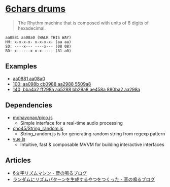 # [6chars drums](http://the.mohayonao.com/6chars/)

> The Rhythm machine that is composed with units of 6 digits of hexadecimal.

```
aa0881 aa08a0 (WALK THIS WAY)
HH: x-x-x-x- x-x-x-x- (aa aa)
SD: ----x--- ----x--- (08 08)
BD: x------x x-x----- (81 a0)
```

## Examples

  - [aa0881 aa08a0](http://the.mohayonao.com/6chars/#aa0881%20aa08a0)
  - [100; aa098b cb0988 aa2988 5509a8](http://the.mohayonao.com/6chars/#100;%20aa098b%20cb0988%20aa2988%205509a8)
  - [140; bba4a2 ff298a aa5288 bb29a8 ae458a 880ba2 aa298a](http://the.mohayonao.com/6chars/#140;%20bba4a2%20ff298a%20aa5288%20bb29a8%20ae458a%20880ba2%20aa298a)

## Dependencies

  - [mohayonao/pico.js](https://github.com/mohayonao/pico.js)
    - Simple interface for a real-time audio processing
  - [cho45/String_random.js](https://github.com/cho45/String_random.js)
    - String_random.js is for generating random string from regexp pattern
  - [vue.js](http://vuejs.org)
    - Intuitive, fast & composable MVVM for building interactive interfaces

## Articles

  - [6文字リズムマシン - 音の鳴るブログ](http://mohayonao.hatenablog.com/entry/2011/11/21/202019)
  - [ランダムにリズムパターンを生成するやつをつくった - 音の鳴るブログ](http://mohayonao.hatenablog.com/entry/2013/10/05/090127)
